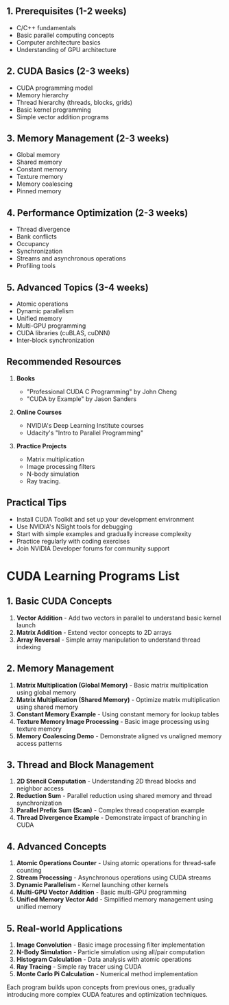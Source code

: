 


## 1. Prerequisites (1-2 weeks)
- C/C++ fundamentals
- Basic parallel computing concepts
- Computer architecture basics
- Understanding of GPU architecture

## 2. CUDA Basics (2-3 weeks)
- CUDA programming model
- Memory hierarchy
- Thread hierarchy (threads, blocks, grids)
- Basic kernel programming
- Simple vector addition programs

## 3. Memory Management (2-3 weeks)
- Global memory
- Shared memory
- Constant memory
- Texture memory
- Memory coalescing
- Pinned memory

## 4. Performance Optimization (2-3 weeks)
- Thread divergence
- Bank conflicts
- Occupancy
- Synchronization
- Streams and asynchronous operations
- Profiling tools

## 5. Advanced Topics (3-4 weeks)
- Atomic operations
- Dynamic parallelism
- Unified memory
- Multi-GPU programming
- CUDA libraries (cuBLAS, cuDNN)
- Inter-block synchronization

## Recommended Resources
1. **Books**
   - "Professional CUDA C Programming" by John Cheng
   - "CUDA by Example" by Jason Sanders

2. **Online Courses**
   - NVIDIA's Deep Learning Institute courses
   - Udacity's "Intro to Parallel Programming"

3. **Practice Projects**
   - Matrix multiplication
   - Image processing filters
   - N-body simulation
   - Ray tracing.

## Practical Tips
- Install CUDA Toolkit and set up your development environment
- Use NVIDIA's NSight tools for debugging
- Start with simple examples and gradually increase complexity
- Practice regularly with coding exercises
- Join NVIDIA Developer forums for community support


# CUDA Learning Programs List

## 1. Basic CUDA Concepts
1. **Vector Addition** - Add two vectors in parallel to understand basic kernel launch
2. **Matrix Addition** - Extend vector concepts to 2D arrays
3. **Array Reversal** - Simple array manipulation to understand thread indexing

## 2. Memory Management
1. **Matrix Multiplication (Global Memory)** - Basic matrix multiplication using global memory
2. **Matrix Multiplication (Shared Memory)** - Optimize matrix multiplication using shared memory
3. **Constant Memory Example** - Using constant memory for lookup tables
4. **Texture Memory Image Processing** - Basic image processing using texture memory
5. **Memory Coalescing Demo** - Demonstrate aligned vs unaligned memory access patterns

## 3. Thread and Block Management
1. **2D Stencil Computation** - Understanding 2D thread blocks and neighbor access
2. **Reduction Sum** - Parallel reduction using shared memory and thread synchronization
3. **Parallel Prefix Sum (Scan)** - Complex thread cooperation example
4. **Thread Divergence Example** - Demonstrate impact of branching in CUDA

## 4. Advanced Concepts
1. **Atomic Operations Counter** - Using atomic operations for thread-safe counting
2. **Stream Processing** - Asynchronous operations using CUDA streams
3. **Dynamic Parallelism** - Kernel launching other kernels
4. **Multi-GPU Vector Addition** - Basic multi-GPU programming
5. **Unified Memory Vector Add** - Simplified memory management using unified memory

## 5. Real-world Applications
1. **Image Convolution** - Basic image processing filter implementation
2. **N-Body Simulation** - Particle simulation using all/pair computation
3. **Histogram Calculation** - Data analysis with atomic operations
4. **Ray Tracing** - Simple ray tracer using CUDA
5. **Monte Carlo Pi Calculation** - Numerical method implementation

Each program builds upon concepts from previous ones, gradually introducing more complex CUDA features and optimization techniques.